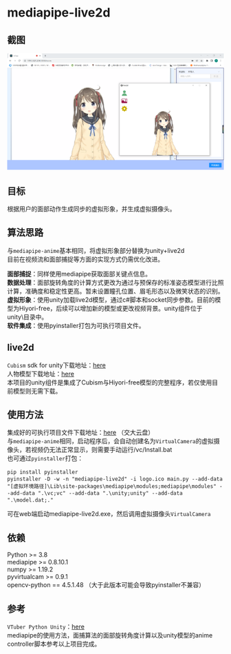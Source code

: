 # mediapipe-live2d

## 截图
![截图](live2d.png)

## 目标
根据用户的面部动作生成同步的虚拟形象，并生成虚拟摄像头。

## 算法思路
与`mediapipe-anime`基本相同，将虚拟形象部分替换为unity+live2d \
目前在视频流和面部捕捉等方面的实现方式仍需优化改进。

**面部捕捉**：同样使用mediapipe获取面部关键点信息。\
**数据处理**：面部旋转角度的计算方式更改为通过与预保存的标准姿态模型进行比照计算，准确度和稳定性更高。暂未设置瞳孔位置、眉毛形态以及微笑状态的识别。\
**虚拟形象**：使用unity加载live2d模型，通过c#脚本和socket同步参数。目前的模型为Hiyori-free，后续可以增加新的模型或更改视频背景。unity组件位于unity\目录中。\
**软件集成**：使用pyinstaller打包为可执行项目文件。

## live2d
`Cubism` sdk for unity下载地址：[here](https://www.live2d.com/en/download/cubism-sdk/download-unity/) \
人物模型下载地址：[here](https://www.live2d.com/download/sample-data/) \
本项目的unity组件是集成了Cubism与Hiyori-free模型的完整程序，若仅使用目前模型则无需下载。

## 使用方法
集成好的可执行项目文件下载地址：[here](https://jbox.sjtu.edu.cn/l/I18aDS) （交大云盘）\
与`mediapipe-anime`相同，启动程序后，会自动创建名为`VirtualCamera`的虚拟摄像头，若视频仍无法正常显示，则需要手动运行/vc/Install.bat \
也可通过`pyinstaller`打包：
```
pip install pyinstaller
pyinstaller -D -w -n "mediapipe-live2d" -i logo.ico main.py --add-data "[虚拟环境路径]\Lib\site-packages\mediapipe\modules;mediapipe\modules" --add-data ".\vc;vc" --add-data ".\unity;unity" --add-data ".\model.dat;."
```
可在web端启动mediapipe-live2d.exe，然后调用虚拟摄像头`VirtualCamera`

## 依赖
Python >= 3.8 \
mediapipe >= 0.8.10.1 \
numpy >= 1.19.2 \
pyvirtualcam >= 0.9.1 \
opencv-python == 4.5.1.48 （大于此版本可能会导致pyinstaller不兼容）

## 参考
`VTuber Python Unity`：[here](https://github.com/mmmmmm44/VTuber-Python-Unity) \
mediapipe的使用方法，面捕算法的面部旋转角度计算以及unity模型的anime controller脚本参考以上项目完成。
